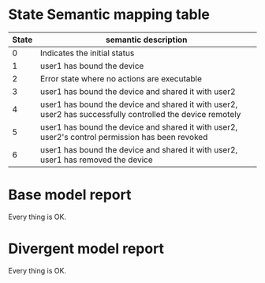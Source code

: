 # State Semantic mapping table
|State | semantic description|
|-----|---------|
|0 | Indicates the initial status|
|1 | user1 has bound the device|
|2 | Error state where no actions are executable|
|3 | user1 has bound the device and shared it with user2|
|4 | user1 has bound the device and shared it with user2, user2 has successfully controlled the device remotely|
|5 | user1 has bound the device and shared it with user2, user2's control permission has been revoked|
|6 | user1 has bound the device and shared it with user2, user1 has removed the device|

# Base model report
Every thing is OK.

# Divergent model report
Every thing is OK.
